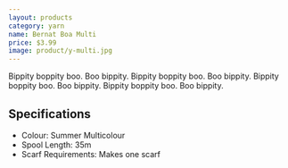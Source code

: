 ```yaml
---
layout: products
category: yarn
name: Bernat Boa Multi
price: $3.99
image: product/y-multi.jpg
---
```


Bippity boppity boo. Boo bippity. Bippity boppity boo. Boo bippity. Bippity boppity boo. Boo bippity. Bippity boppity boo. Boo bippity.

## Specifications

- Colour: Summer Multicolour
- Spool Length: 35m
- Scarf Requirements: Makes one scarf